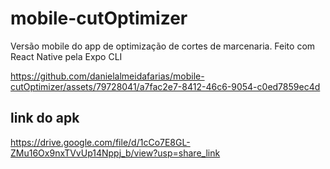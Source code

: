 # mobile-cutOptimizer
Versão mobile do app de optimização de cortes de marcenaria. Feito com React Native pela Expo CLI

https://github.com/danielalmeidafarias/mobile-cutOptimizer/assets/79728041/a7fac2e7-8412-46c6-9054-c0ed7859ec4d

## link do apk
https://drive.google.com/file/d/1cCo7E8GL-ZMu16Ox9nxTVvUp14Nppj_b/view?usp=share_link

